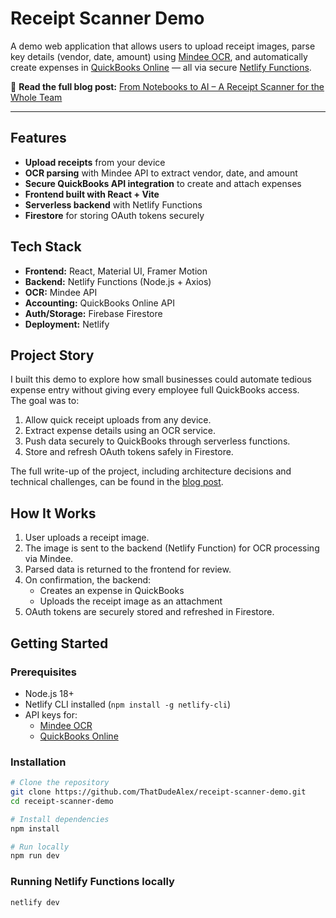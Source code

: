 # Receipt Scanner Demo

A demo web application that allows users to upload receipt images, parse key details (vendor, date, amount) using [Mindee OCR](https://mindee.com), and automatically create expenses in [QuickBooks Online](https://quickbooks.intuit.com/) — all via secure [Netlify Functions](https://docs.netlify.com/functions/overview/).

📖 **Read the full blog post:** [From Notebooks to AI – A Receipt Scanner for the Whole Team](https://www.nunezalex.com/blog/receipt-scanning-webapp/)

---

## Features
- **Upload receipts** from your device
- **OCR parsing** with Mindee API to extract vendor, date, and amount
- **Secure QuickBooks API integration** to create and attach expenses
- **Frontend built with React + Vite**
- **Serverless backend** with Netlify Functions
- **Firestore** for storing OAuth tokens securely

## Tech Stack
- **Frontend:** React, Material UI, Framer Motion
- **Backend:** Netlify Functions (Node.js + Axios)
- **OCR:** Mindee API
- **Accounting:** QuickBooks Online API
- **Auth/Storage:** Firebase Firestore
- **Deployment:** Netlify

## Project Story
I built this demo to explore how small businesses could automate tedious expense entry without giving every employee full QuickBooks access.  
The goal was to:
1. Allow quick receipt uploads from any device.
2. Extract expense details using an OCR service.
3. Push data securely to QuickBooks through serverless functions.
4. Store and refresh OAuth tokens safely in Firestore.

The full write-up of the project, including architecture decisions and technical challenges, can be found in the [blog post](https://www.nunezalex.com/blog/receipt-scanning-webapp/).

## How It Works
1. User uploads a receipt image.
2. The image is sent to the backend (Netlify Function) for OCR processing via Mindee.
3. Parsed data is returned to the frontend for review.
4. On confirmation, the backend:
   - Creates an expense in QuickBooks
   - Uploads the receipt image as an attachment
5. OAuth tokens are securely stored and refreshed in Firestore.

## Getting Started

### Prerequisites
- Node.js 18+
- Netlify CLI installed (`npm install -g netlify-cli`)
- API keys for:
  - [Mindee OCR](https://developers.mindee.com/)
  - [QuickBooks Online](https://developer.intuit.com/)

### Installation
```bash
# Clone the repository
git clone https://github.com/ThatDudeAlex/receipt-scanner-demo.git
cd receipt-scanner-demo

# Install dependencies
npm install

# Run locally
npm run dev
```

### Running Netlify Functions locally
```bash
netlify dev
```
